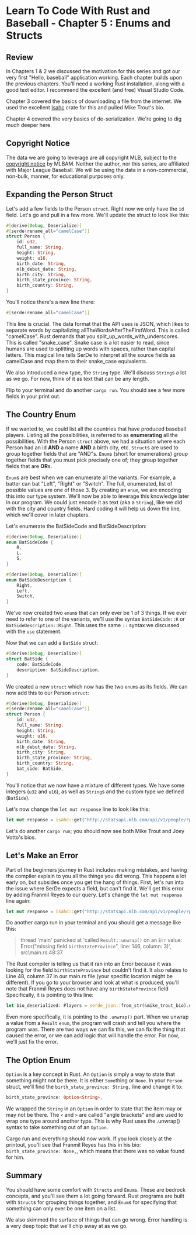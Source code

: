 # Learn To Code With Rust and Baseball - Chapter 5 : Enums and Structs

## Review

In Chapters 1 & 2 we discussed the motivation for this series and got our very first "Hello, baseball" application working. Each chapter builds upon the previous chapters. You'll need a working Rust installation, along with a good text editor. I recommend the excellent (and free) Visual Studio Code.

Chapter 3 covered the basics of downloading a file from the internet. We used the excellent [Isahc](https://crates.io/crates/isahc) crate for this and pulled Mike Trout's bio.

Chapter 4 covered the very basics of de-serialization. We're going to dig much deeper here.

## Copyright Notice

The data we are going to leverage are all copyright MLB, subject to the [copyright notice](http://gdx.mlb.com/components/copyright.txt) by MLBAM. Neither the author, nor this series, are affiliated with Major League Baseball. We will be using the data in a non-commercial, non-bulk, manner, for educational purposes only.

## Expanding the Person Struct

Let's add a few fields to the Person ```struct```. Right now we only have the ```id``` field. Let's go and pull in a few more. We'll update the struct to look like this:

```rust
#[derive(Debug, Deserialize)]
#[serde(rename_all="camelCase")]
struct Person {
    id: u32,
    full_name: String,
    height: String,
    weight: u16,
    birth_date: String,
    mlb_debut_date: String,
    birth_city: String,
    birth_state_province: String,
    birth_country: String,
}
```

You'll notice there's a new line there:

```rust
#[serde(rename_all="camelCase")]
```

This line is crucial. The data format that the API uses is JSON, which likes to separate words by capitalizing allTheWordsAfterTheFirstWord. This is called "camelCase". Rust demands that you split_up_words_with_underscores. This is called "snake_case". Snake case is a lot easier to read, since humans are used to splitting up words with spaces, rather than capital letters. This magical line tells SerDe to interpret all the source fields as camelCase and map them to their snake_case equivalents.

We also introduced a new type, the ```String``` type. We'll discuss ```String```s a lot as we go. For now, think of it as text that can be any length.

Flip to your terminal and do another ```cargo run```. You should see a few more fields in your print out.

## The Country Enum

If we wanted to, we could list all the countries that have produced baseball players. Listing all the possibilities, is referred to as **enumerating** all the possibilities. With the Person ```struct``` above, we had a situation where each Person had an id **AND** a name **AND** a birth city, etc. ```Struct```s are used to group together fields that are "AND"s. ```Enum```s (short for enumerations) group together fields that you must pick precisely one of; they group together fields that are **OR**s.

```Enum```s are best when we can enumerate all the variants. For example, a batter can bat "Left", "Right" or "Switch". The full, enumerated, list of possible values are one of those 3. By creating an ```enum```, we are encoding this into our type system. We'll now be able to leverage this knowledge later in our program. We could just encode it as text (aka a ```String```), like we did with the city and country fields. Hard coding it will help us down the line, which we'll cover in later chapters.

Let's enumerate the BatSideCode and BatSideDescription:

```rust
#[derive(Debug, Deserialize)]
enum BatSideCode {
    R,
    L,
    S,
}

#[derive(Debug, Deserialize)]
enum BatSideDescription {
    Right,
    Left,
    Switch,
}
```

We've now created two ```enum```s that can only ever be 1 of 3 things. If we ever need to refer to one of the variants, we'll use the syntax ```BatSideCode::R``` or ```BatSideDescription::Right```. This uses the same ```::``` syntax we discussed with the ```use``` statement.

Now that we can add a ```BatSide``` struct:

```rust
#[derive(Debug, Deserialize)]
struct BatSide {
    code: BatSideCode,
    description: BatSideDescription,
}
```

We created a new ```struct``` which now has the two ```enum```s as its fields. We can now add this to our Person ```struct```:

```rust
#[derive(Debug, Deserialize)]
#[serde(rename_all="camelCase")]
struct Person {
    id: u32,
    full_name: String,
    height: String,
    weight: u16,
    birth_date: String,
    mlb_debut_date: String,
    birth_city: String,
    birth_state_province: String,
    birth_country: String,
    bat_side: BatSide,
}
```

You'll notice that we now have a mixture of different types. We have some integers (```u32``` and ```u16```), as well as ```String```s and the custom type we defined (```BatSide```).

Let's now change the ```let mut response``` line to look like this:

```rust
let mut response = isahc::get("http://statsapi.mlb.com/api/v1/people/?personIds=545361,458015").unwrap();
```

Let's do another ```cargo run```; you should now see both Mike Trout and Joey Votto's bios.

## Let's Make an Error

Part of the beginners journey in Rust includes making mistakes, and having the compiler explain to you all the things you did wrong. This happens a lot early on, but subsides once you get the hang of things. First, let's run into the issue where SerDe expects a field, but can't find it. We'll get this error by adding Franmil Reyes to our query. Let's change the ```let mut response``` line again:

```rust
let mut response = isahc::get("http://statsapi.mlb.com/api/v1/people/?personIds=545361,458015,614177").unwrap();
```

Do another cargo run in your terminal and you should get a message like this:

> thread 'main' panicked at 'called `Result::unwrap()` on an `Err` value: Error("missing field `birthStateProvince`", line: 146, column: 3)', src\main.rs:48:37

The Rust compiler is telling us that it ran into an Error because it was looking for the field ```birthStateProvince``` but couldn't find it. It also relates to Line 48, column 37 in our main.rs file (your specific location might be different). If you go to your browser and look at what is produced, you'll note that Franmil Reyes does not have any ```birthStateProvince``` field Specifically, it is pointing to this line:

```rust
let bio_deserialized: Players = serde_json::from_str(&mike_trout_bio).unwrap();
```

Even more specifically, it is pointing to the ```.unwrap()``` part. When we unwrap a value from a ```Result``` ```enum```, the program will crash and tell you where the program was. There are two ways we can fix this, we can fix the thing that caused the error, or we can add logic that will handle the error. For now, we'll just fix the error.

## The Option Enum

```Option``` is a key concept in Rust. An ```Option``` is simply a way to state that something might not be there. It is either ```Some```thing or ```None```. In your ```Person``` struct, we'll find the ```birth_state_province: String,``` line and change it to:

```rust
birth_state_province: Option<String>,
```

We wrapped the ```String``` in an ```Option``` in order to state that the item may or may not be there. The ```<``` and ```>``` are called "angle brackets" and are used to wrap one type around another type. This is why Rust uses the .unwrap() syntax to take something out of an ```Option```.

Cargo run and everything should now work. If you look closely at the printout, you'll see that Franmil Reyes has this in his bio: ```birth_state_province: None,```, which means that there was no value found for him.

## Summary

You should have some comfort with ```Struct```s and ```Enum```s. These are bedrock concepts, and you'll see them a lot going forward. Rust programs are built with ```Struct```s for grouping things together, and ```Enum```s for specifying that something can only ever be one item on a list.

We also skimmed the surface of things that can go wrong. Error handling is a very deep topic that we'll chip away at as we go.
